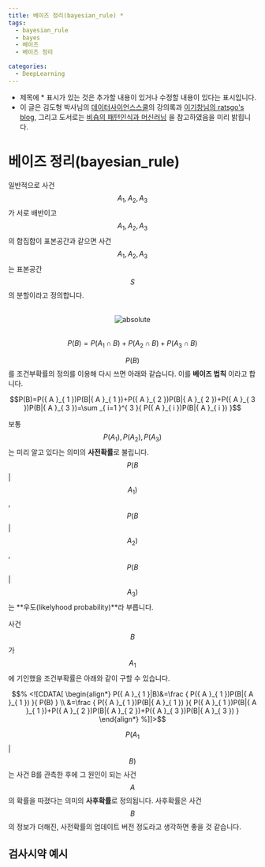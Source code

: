 ```yaml
---
title: 베이즈 정리(bayesian_rule) *
tags:
  - bayesian_rule
  - bayes
  - 베이즈
  - 베이즈 정리

categories:
  - DeepLearning
---
```


- 제목에 * 표시가 있는 것은 추가할 내용이 있거나 수정할 내용이 있다는 표시입니다.
- 이 글은 김도형 박사님의 <a href="https://datascienceschool.net/">데이터사이언스스쿨</a>의 강의록과 <a href="https://ratsgo.github.io/">이기창님의 ratsgo's blog</a>, 그리고 도서로는 <a href="https://www.google.com/imgres?imgurl=http://t1.gstatic.com/images?q%3Dtbn:ANd9GcQTNaO1S8OepMrlVwqXRaZZrRA6r20i5YVs7W8DrmqUUFI4hMGu&imgrefurl=https://books.google.com/books/about/Pattern_Recognition_and_Machine_Learning.html?id%3DkOXDtAEACAAJ%26source%3Dkp_cover&h=1080&w=753&tbnid=RaJaTb74pCAENM:&q=%ED%8C%A8%ED%84%B4+%EC%9D%B8%EC%8B%9D%EA%B3%BC+%EA%B8%B0%EA%B3%84+%ED%95%99%EC%8A%B5&tbnh=160&tbnw=111&usg=AI4_-kRrLNV8X_BiAzeQJwy9KQJE9XHfGA&vet=12ahUKEwiWvLeM4PHfAhXHw7wKHWt9AOIQ_B0wCXoECAYQEQ..i&docid=b2dKjxvzbtRRzM&itg=1&hl=ko-KR&sa=X&ved=2ahUKEwiWvLeM4PHfAhXHw7wKHWt9AOIQ_B0wCXoECAYQEQ">비숍의 패턴인식과 머신러닝</a> 을 참고하였음을 미리 밝힙니다.

# 베이즈 정리(bayesian_rule)

일반적으로 사건 $$A_1,A_2,A_3$$가 서로 배반이고 $$A_1,A_2,A_3$$의 합집합이 표본공간과 같으면 사건 $$A_1,A_2,A_3$$는 표본공간 $$S$$의 분할이라고 정의합니다.

<br/>
<center><img data-action="zoom" src='{{ "/assets/img/bayes_01.png" | relative_url }}' alt='absolute'></center>
<br/>

$$P(B)=P({ A }_{ 1 }\cap B)+P({ A }_{ 2 }\cap B)+P({ A }_{ 3 }\cap B)$$

$$P(B)$$를 조건부확률의 정의를 이용해 다시 쓰면 아래와 같습니다. 이를 **베이즈 법칙** 이라고 합니다.

$$P(B)=P({ A }_{ 1 })P(B|{ A }_{ 1 })+P({ A }_{ 2 })P(B|{ A }_{ 2 })+P({ A }_{ 3 })P(B|{ A }_{ 3 })=\sum _{ i=1 }^{ 3 }{ P({ A }_{ i })P(B|{ A }_{ i }) }$$

보통 $$P({A}_{1}),P({A}_{2}),P({A}_{3})$$는 미리 알고 있다는 의미의 **사전확률**로 불립니다. $$P(B$$|$$A_1)$$,$$P(B$$|$$A_2)$$,$$P(B$$|$$A_3)$$는 **우도(likelyhood probability)**라 부릅니다.

사건 $$B$$가 $$A_1$$에 기인했을 조건부확률은 아래와 같이 구할 수 있습니다.

$$% <![CDATA[
\begin{align*}
P({ A }_{ 1 }|B)&=\frac { P({ A }_{ 1 })P(B|{ A }_{ 1 }) }{ P(B) } \\
&=\frac { P({ A }_{ 1 })P(B|{ A }_{ 1 }) }{ P({ A }_{ 1 })P(B|{ A }_{ 1 })+P({ A }_{ 2 })P(B|{ A }_{ 2 })+P({ A }_{ 3 })P(B|{ A }_{ 3 }) }
\end{align*} %]]>$$

$$P(A_1$$|$$B)$$는 사건 B를 관측한 후에 그 원인이 되는 사건 $$A$$의 확률을 따졌다는 의미의 **사후확률**로 정의됩니다. 사후확률은 사건 $$B$$의 정보가 더해진, 사전확률의 업데이트 버전 정도라고 생각하면 좋을 것 같습니다.

## 검사시약 예시
